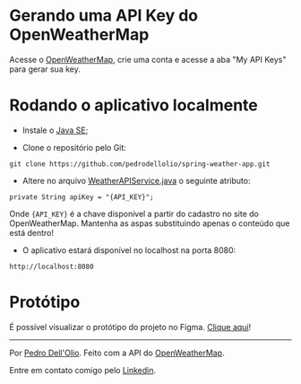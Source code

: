 # Gerando uma API Key do OpenWeatherMap
Acesse o [OpenWeatherMap](https://openweathermap.org), crie uma conta e acesse a aba "My API Keys" para gerar sua key.


# Rodando o aplicativo localmente
* Instale o [Java SE](https://www.oracle.com/java/technologies/java-se-glance.html);

* Clone o repositório pelo Git:
```
git clone https://github.com/pedrodellolio/spring-weather-app.git
```

* Altere no arquivo [WeatherAPIService.java](https://github.com/pedrodellolio/spring-weather-app/blob/5a077591c565ac7a100cf6ea656a75774af52366/src/main/java/com/github/pedrodellolio/webweather/service/WeatherAPIService.java) o seguinte atributo:
```
private String apiKey = "{API_KEY}";
```
Onde ``{API_KEY}`` é a chave disponível a partir do cadastro no site do OpenWeatherMap. Mantenha as aspas substituindo apenas o conteúdo que está dentro!

* O aplicativo estará disponível no localhost na porta 8080:
```
http://localhost:8080
```

# Protótipo
É possível visualizar o protótipo do projeto no Figma. [Clique aqui](https://www.figma.com/file/15uWrBTW1U2rCXvIfobyuo/spring-weather-app?node-id=0%3A1)!


---
Por [Pedro Dell'Olio](https://github.com/pedrodellolio). Feito com a API do [OpenWeatherMap](https://openweathermap.org).

Entre em contato comigo pelo [Linkedin](https://www.linkedin.com/in/pedrodellolio/).
